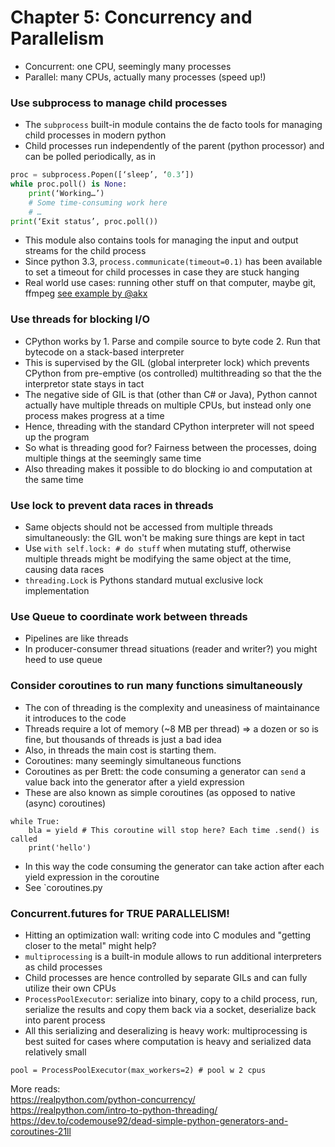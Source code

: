 # Chapter 5: Concurrency and Parallelism

- Concurrent: one CPU, seemingly many processes
- Parallel: many CPUs, actually many processes (speed up!)

### Use subprocess to manage child processes
- The `subprocess` built-in module contains the de facto tools for managing child processes in modern python
- Child processes run independently of the parent (python processor) and can be polled periodically, as in 
```py
proc = subprocess.Popen([‘sleep’, ‘0.3’])
while proc.poll() is None:
    print(‘Working…’)
    # Some time-consuming work here
    # …
print(‘Exit status’, proc.poll())
```
- This module also contains tools for managing the input and output streams for the child process
- Since python 3.3, `process.communicate(timeout=0.1)` has been available to set a timeout for child processes in case they are stuck hanging
- Real world use cases: running other stuff on that computer, maybe git, ffmpeg [see example by @akx](https://github.com/akx/gifify/blob/93f2cc796a81775331543a22b557d95e40bdeb5e/gifify.py)

### Use threads for blocking I/O
- CPython works by 1. Parse and compile source to byte code 2. Run that bytecode on a stack-based interpreter 
- This is supervised by the GIL (global interpreter lock) which prevents CPython from pre-emptive (os controlled) multithreading so that the the interpretor state stays in tact
- The negative side of GIL is that (other than C# or Java), Python cannot actually have multiple threads on multiple CPUs, but instead only one process makes progress at a time
- Hence, threading with the standard CPython interpreter will not speed up the program
- So what is threading good for? Fairness between the processes, doing multiple things at the seemingly same time
- Also threading makes it possible to do blocking io and computation at the same time

### Use lock to prevent data races in threads
- Same objects should not be accessed from multiple threads simultaneously: the GIL won't be making sure things are kept in tact
- Use `with self.lock: # do stuff` when mutating stuff, otherwise multiple threads might be modifying the same object at the time, causing data races
- `threading.Lock` is Pythons standard mutual exclusive lock implementation

### Use Queue to coordinate work between threads
- Pipelines are like threads 
- In producer-consumer thread situations (reader and writer?) you might heed to use queue 

### Consider coroutines to run many functions simultaneously
- The con of threading is the complexity and uneasiness of maintainance it introduces to the code
- Threads require a lot of memory (~8 MB per thread) => a dozen or so is fine, but thousands of threads is just a bad idea
- Also, in threads the main cost is starting them. 
- Coroutines: many seemingly simultaneous functions
- Coroutines as per Brett: the code consuming a generator can `send` a value back into the generator after a yield expression
- These are also known as simple coroutines (as opposed to native (async) coroutines)

```
while True:
    bla = yield # This coroutine will stop here? Each time .send() is called
    print('hello')
```
- In this way the code consuming the generator can take action after each yield expression in the coroutine
- See `coroutines.py

### Concurrent.futures for TRUE PARALLELISM!
- Hitting an optimization wall: writing code into C modules and "getting closer to the metal" might help?
- `multiprocessing` is a built-in module allows to run additional interpreters as child processes
- Child processes are hence controlled by separate GILs and can fully utilize their own CPUs 
- `ProcessPoolExecutor`: serialize into binary, copy to a child process, run, serialize the results and copy them back via a socket, deserialize back into parent process
- All this serializing and deseralizing is heavy work: multiprocessing is best suited for cases where computation is heavy and serialized data relatively small
```
pool = ProcessPoolExecutor(max_workers=2) # pool w 2 cpus
```  

More reads:  
https://realpython.com/python-concurrency/  
https://realpython.com/intro-to-python-threading/  
https://dev.to/codemouse92/dead-simple-python-generators-and-coroutines-21ll  





